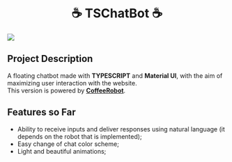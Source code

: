 <h1 align="center">☕ TSChatBot ☕</h1>
<img loading="lazy" src="https://img.shields.io/badge/version%20-%201.0%20-%20blue" />

<h2>Project Description</h2>
A floating chatbot made with <b>TYPESCRIPT</b> and <b>Material UI</b>, with the aim of maximizing user interaction with the website.
<br/>
This version is powered by <a href='https://github.com/GoomesDev/CoffeeRobot'><b>CoffeeRobot</b></a>.

<h2>Features so Far</h2>
<ul>
  <li>Ability to receive inputs and deliver responses using natural language (it depends on the robot that is implemented);</li>
  <li>Easy change of chat color scheme;</li>
  <li>Light and beautiful animations;</li>
</ul>
